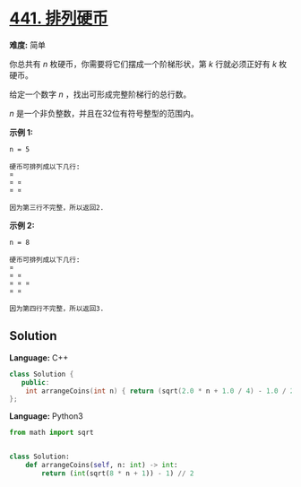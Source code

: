 # [441. 排列硬币](https://leetcode-cn.com/problems/arranging-coins/)

**难度:** 简单

你总共有 *n* 枚硬币，你需要将它们摆成一个阶梯形状，第 *k* 行就必须正好有 *k* 枚硬币。

给定一个数字 *n* ，找出可形成完整阶梯行的总行数。

 *n* 是一个非负整数，并且在32位有符号整型的范围内。

 **示例 1:** 

```
n = 5

硬币可排列成以下几行:
¤
¤ ¤
¤ ¤

因为第三行不完整，所以返回2.
```

 **示例 2:** 

```
n = 8

硬币可排列成以下几行:
¤
¤ ¤
¤ ¤ ¤
¤ ¤

因为第四行不完整，所以返回3.
```

## Solution


**Language:** C++
```C++
class Solution {
   public:
    int arrangeCoins(int n) { return (sqrt(2.0 * n + 1.0 / 4) - 1.0 / 2); }
};
```

**Language:** Python3
```Python
from math import sqrt


class Solution:
    def arrangeCoins(self, n: int) -> int:
        return (int(sqrt(8 * n + 1)) - 1) // 2
```